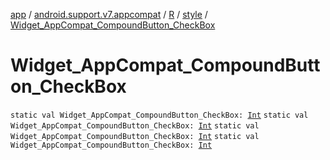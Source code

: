 [app](../../../index.md) / [android.support.v7.appcompat](../../index.md) / [R](../index.md) / [style](index.md) / [Widget_AppCompat_CompoundButton_CheckBox](.)

# Widget_AppCompat_CompoundButton_CheckBox

`static val Widget_AppCompat_CompoundButton_CheckBox: `[`Int`](https://kotlinlang.org/api/latest/jvm/stdlib/kotlin/-int/index.html)
`static val Widget_AppCompat_CompoundButton_CheckBox: `[`Int`](https://kotlinlang.org/api/latest/jvm/stdlib/kotlin/-int/index.html)
`static val Widget_AppCompat_CompoundButton_CheckBox: `[`Int`](https://kotlinlang.org/api/latest/jvm/stdlib/kotlin/-int/index.html)
`static val Widget_AppCompat_CompoundButton_CheckBox: `[`Int`](https://kotlinlang.org/api/latest/jvm/stdlib/kotlin/-int/index.html)